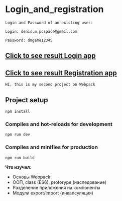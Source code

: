 # Login_and_registration
```
Login and Password of an existing user:

Login: denis.m.pcspace@gmail.com

Password: dmgame12345
```

[Сlick to see result Login app](https://crashmet.github.io/Login_and_registration/Login_to_server/dist/index)
--
[Сlick to see result Registration app](https://crashmet.github.io/Login_and_registration/Registration_to_server/dist/index)
--
```
HI, this is my second project on Webpack
```


## Project setup
```
npm install
```

### Compiles and hot-reloads for development
```
npm run dev
```

### Compiles and minifies for production
```
npm run build
```


**Что изучил:**
- Основы Webpack
- ООП, class (ES6), protorype (наследование)
- Разделение приложения на компоненты
- Модули export/import (инкапсуляция)
